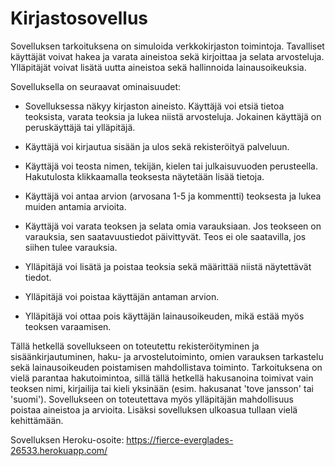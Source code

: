 # Kirjastosovellus
Sovelluksen tarkoituksena on simuloida verkkokirjaston toimintoja. Tavalliset käyttäjät voivat hakea ja varata aineistoa sekä kirjoittaa ja selata arvosteluja. Ylläpitäjät voivat lisätä uutta aineistoa sekä hallinnoida lainausoikeuksia. 

Sovelluksella on seuraavat ominaisuudet:

- Sovelluksessa näkyy kirjaston aineisto. Käyttäjä voi etsiä tietoa teoksista, varata teoksia ja lukea niistä arvosteluja. Jokainen käyttäjä on peruskäyttäjä tai ylläpitäjä.

- Käyttäjä voi kirjautua sisään ja ulos sekä rekisteröityä palveluun.

- Käyttäjä voi teosta nimen, tekijän, kielen tai julkaisuvuoden perusteella. Hakutulosta klikkaamalla teoksesta näytetään lisää tietoja.

- Käyttäjä voi antaa arvion (arvosana 1-5 ja kommentti) teoksesta ja lukea muiden antamia arvioita.

- Käyttäjä voi varata teoksen ja selata omia varauksiaan. Jos teokseen on varauksia, sen saatavuustiedot päivittyvät. Teos ei ole saatavilla, jos siihen tulee varauksia.

- Ylläpitäjä voi lisätä ja poistaa teoksia sekä määrittää niistä näytettävät tiedot.

- Ylläpitäjä voi poistaa käyttäjän antaman arvion.

- Ylläpitäjä voi ottaa pois käyttäjän lainausoikeuden, mikä estää myös teoksen varaamisen.

Tällä hetkellä sovellukseen on toteutettu rekisteröityminen ja sisäänkirjautuminen, haku- ja arvostelutoiminto, omien varauksen tarkastelu sekä lainausoikeuden poistamisen mahdollistava toiminto. Tarkoituksena on vielä parantaa hakutoimintoa, sillä tällä hetkellä hakusanoina toimivat vain teoksen nimi, kirjailija tai kieli yksinään (esim. hakusanat 'tove jansson' tai 'suomi'). Sovellukseen on toteutettava myös ylläpitäjän mahdollisuus poistaa aineistoa ja arvioita. Lisäksi sovelluksen ulkoasua tullaan vielä kehittämään.

Sovelluksen Heroku-osoite: https://fierce-everglades-26533.herokuapp.com/
